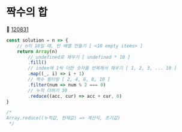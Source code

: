 # 짝수의 합
🔗 <a href="https://school.programmers.co.kr/learn/courses/30/lessons/120831">120831</a>

```javascript
const solution = n => {
    // n이 10일 때, 빈 배열 만들기 [ <10 empty items> ]
    return Array(n)
        // undefined로 채우기 [ undefined * 10 ]
        .fill()
        // index에 1씩 더한 숫자를 반복해서 채우기 [ 1, 2, 3, ... 10 ]
        .map((_, i) => i + 1)
        // 짝수 필터링 [ 2, 4, 6, 8, 10 ]
        .filter(num => num % 2 === 0)
        // 누적 더하기 30
        .reduce((acc, cur) => acc + cur, 0)
}

/*
Array.reduce((누적값, 현재값) => 계산식, 초기값)
 */
```
